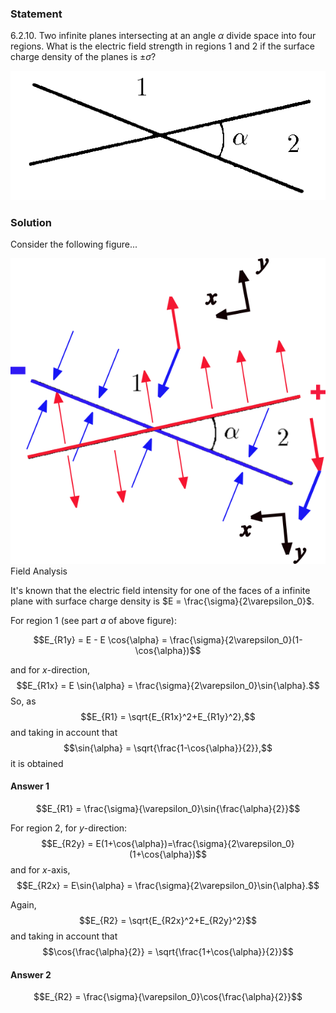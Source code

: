 ###  Statement 

$6.2.10.$ Two infinite planes intersecting at an angle $\alpha$ divide space into four regions. What is the electric field strength in regions 1 and 2 if the surface charge density of the planes is $\pm \sigma$? 

![ For problem $6.2.10$ |525x215, 42%](../../img/6.2.10/statement.png)

### Solution

Consider the following figure... 

![ Field Analysis |601x583, 51%](../../img/6.2.10/figure.png)  Field Analysis 

It's known that the electric field intensity for one of the faces of a infinite plane with surface charge density is $E = \frac{\sigma}{2\varepsilon_0}$. 

For region 1 (see part $a$ of above figure): 

$$E_{R1y} = E - E \cos{\alpha} = \frac{\sigma}{2\varepsilon_0}(1-\cos{\alpha})$$ 

and for $x$-direction, $$E_{R1x} = E \sin{\alpha} = \frac{\sigma}{2\varepsilon_0}\sin{\alpha}.$$ So, as $$E_{R1} = \sqrt{E_{R1x}^2+E_{R1y}^2},$$ and taking in account that $$\sin{\alpha} = \sqrt{\frac{1-\cos{\alpha}}{2}},$$ it is obtained 

#### Answer 1

$$E_{R1} = \frac{\sigma}{\varepsilon_0}\sin{\frac{\alpha}{2}}$$ 

For region 2, for $y$-direction: $$E_{R2y} = E(1+\cos{\alpha})=\frac{\sigma}{2\varepsilon_0}(1+\cos{\alpha})$$ and for $x$-axis, $$E_{R2x} = E\sin{\alpha} = \frac{\sigma}{2\varepsilon_0}\sin{\alpha}.$$ 

Again, $$E_{R2} = \sqrt{E_{R2x}^2+E_{R2y}^2}$$ and taking in account that $$\cos{\frac{\alpha}{2}} = \sqrt{\frac{1+\cos{\alpha}}{2}}$$ 

#### Answer 2

$$E_{R2} = \frac{\sigma}{\varepsilon_0}\cos{\frac{\alpha}{2}}$$ 
